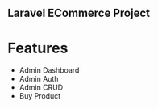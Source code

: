 ## Laravel ECommerce Project ###
# Features #
<ul>
    <li>Admin Dashboard</li>
    <li>Admin Auth</li>
    <li>Admin CRUD</li>
    <li>Buy Product</li>
</ul>
